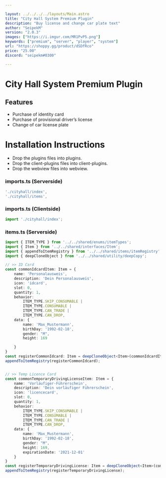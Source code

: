 ```yaml
---

layout: ../../../../layouts/Main.astro
title: "City Hall System Premium Plugin"
description: "Buy license and change car plate text"
author: "SeipekM"
version: "2.0.3"
images: ["https://i.imgur.com/MR1PvP5.png"]
keywords: ["premium", "server", "player", "system"]
url: "https://shoppy.gg/product/dSDfRco"
price: "25.00"
discord: "seipekm#0300"

---
```


# City Hall System Premium Plugin

## Features
- Purchase of identity card
- Purchase of provisional driver’s license
- Change of car license plate

# Installation Instructions

- Drop the plugins files into plugins.
- Drop the client-plugins files into client-plugins.
- Drop the webview files into webview.

### imports.ts (Serverside)
```ts
'./cityhall/index',
'./cityhall/items',
```

### imports.ts (Clientside)
```ts
import './cityhall/index';
```

### items.ts (Serverside)
```ts
import { ITEM_TYPE } from '../../shared/enums/itemTypes';
import { Item } from '../../shared/interfaces/Item';
import { appendToItemRegistry } from '../../shared/items/itemRegistry';
import { deepCloneObject } from '../../shared/utility/deepCopy';

// >> ID Card
const commonIdcardItem: Item = {
    name: 'Personalausweis',
    description: 'Dein Personalausweis',
    icon: 'idcard',
    slot: 0,
    quantity: 1,
    behavior:
        ITEM_TYPE.SKIP_CONSUMABLE |
        ITEM_TYPE.CONSUMABLE |
        ITEM_TYPE.CAN_TRADE |
        ITEM_TYPE.CAN_DROP,
    data: {
        name: 'Max_Mustermann',
        birthDay: '1992-02-18',
        gender: "M",
        height: 169

    }
}
const registerCommonIdcard: Item = deepCloneObject<Item>(commonIdcardItem);
appendToItemRegistry(registerCommonIdcard);


// >> Temp Licence Card
const commonTemporaryDrivingLicenseItem: Item = {
    name: 'Vorläufiger-Führerschein',
    description: 'Dein vorläufiger Führerschein',
    icon: 'licencecard',
    slot: 0,
    quantity: 1,
    behavior:
        ITEM_TYPE.SKIP_CONSUMABLE |
        ITEM_TYPE.CONSUMABLE |
        ITEM_TYPE.CAN_TRADE |
        ITEM_TYPE.CAN_DROP,
    data: {
        name: 'Max_Mustermann',
        birthDay: '1992-02-18',
        gender: "M",
        height: 169,
        expirationDate: '2021-12-01'
    }
}
const registerTemporaryDrivingLicense: Item = deepCloneObject<Item>(commonTemporaryDrivingLicenseItem);
appendToItemRegistry(registerTemporaryDrivingLicense);
```